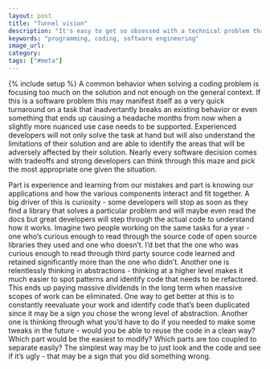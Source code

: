 ```yaml
---
layout: post
title: "Tunnel vision"
description: "It's easy to get so obsessed with a technical problem that by solving it you introduce a litany of new ones."
keywords: "programming, coding, software engineering"
image_url:
category:
tags: ["#meta"]
---
```

{% include setup %}
A common behavior when solving a coding problem is focusing too much on the solution and not enough on the general context. If this is a software problem this may manifest itself as a very quick turnaround on a task that inadvertantly breaks an existing behavior or even something that ends up causing a headache months from now when a slightly more nuanced use case needs to be supported. Experienced developers will not only solve the task at hand but will also understand the limitations of their solution and are able to identify the areas that will be adversely affected by their solution. Nearly every software decision comes with tradeoffs and strong developers can think through this maze and pick the most appropriate one given the situation.

Part is experience and learning from our mistakes and part is knowing our applications and how the various components interact and fit together. A big driver of this is curiosity - some developers will stop as soon as they find a library that solves a particular problem and will maybe even read the docs but great developers will step through the actual code to understand how it works. Imagine two people working on the same tasks for a year - one who’s curious enough to read through the source code of open source libraries they used and one who doesn’t. I’d bet that the one who was curious enough to read through third party source code learned and retained significantly more than the one who didn’t. Another one is relentlessly thinking in abstractions - thinking at a higher level makes it much easier to spot patterns and identify code that needs to be refactored. This ends up paying massive dividends in the long term when massive scopes of work can be eliminated. One way to get better at this is to constantly reevaluate your work and identify code that’s been duplicated since it may be a sign you chose the wrong level of abstraction. Another one is thinking through what you’d have to do if you needed to make some tweaks in the future - would you be able to reuse the code in a clean way? Which part would be the easiest to modify? Which parts are too coupled to separate easily? The simplest way may be to just look and the code and see if it’s ugly - that may be a sign that you did something wrong.
